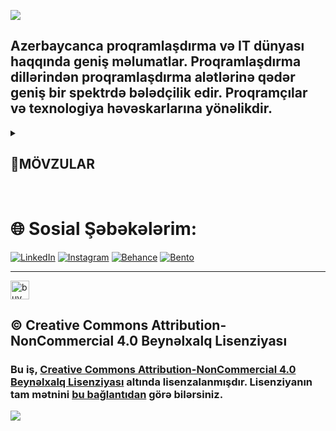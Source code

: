 ![](https://i.imgur.com/JZhk3lj.jpeg)

## Azerbaycanca proqramlaşdırma və IT dünyası haqqında geniş məlumatlar. Proqramlaşdırma dillərindən proqramlaşdırma alətlərinə qədər geniş bir spektrdə bələdçilik edir. Proqramçılar və texnologiya həvəskarlarına yönəlikdir.

<details>
 <summary open> <h2> 📌MÖVZULAR </h2> </summary>

  <details>
  <summary><h2> ⚙️Texnalogiyalar:</h2></summary>
  <ul>
    <h3><a href="https://github.com/knvmrt/my-developedia-azerbaijan/blob/master/Docs/POST-1.md"> Əməliyyat Sistemləri </a></h3>
    <h3><a href="https://github.com/knvmrt/my-developedia-azerbaijan/blob/master/Docs/POST-2.md"> CLI və GUI nədir? </a></h3>
    <h3><a href="https://github.com/knvmrt/my-developedia-azerbaijan/blob/master/Docs/POST-3.md"> Proqramlaşdırma </a></h3>
    <h3><a href="https://github.com/knvmrt/my-developedia-azerbaijan/blob/master/Docs/POST-4.md"> Axtarış motoru və Brauzer </a></h3>
    <h3><a href="https://github.com/knvmrt/my-developedia-azerbaijan/blob/master/Docs/POST-5.md"> IDE nədir? </a></h3>
    <h3><a href="https://github.com/knvmrt/my-developedia-azerbaijan/blob/master/Docs/POST-6.md"> Git və GitHub nədir? </a></h3>
    <h3><a href="https://github.com/knvmrt/my-developedia-azerbaijan/blob/master/Docs/POST-10.md"> VM nədir? </a></h3>
    <h3><a href="https://github.com/knvmrt/my-developedia-azerbaijan/blob/master/Docs/POST-11.md"> BIOS və UEFI nədir? </a></h3>
    <h3><a href="https://github.com/knvmrt/my-developedia-azerbaijan/blob/master/Docs/POST-12.md"> IT təməl anlayışlar </a></h3>
    <h3><a href="https://github.com/knvmrt/my-developedia-azerbaijan/blob/master/Docs/POST-14.md"> Kvant kompüteri nədir? </a></h3>
    <h3><a href="https://github.com/knvmrt/my-developedia-azerbaijan/blob/master/Docs/POST-15.md"> ASCII, Unicode, UTF-8 nədir? </a></h3>
    <h3><a href="https://github.com/knvmrt/my-developedia-azerbaijan/blob/master/Docs/POST-16.md"> WSL nədir? </a></h3>
  </ul>
  <hr></hr>
  </details>

  <details>
  <summary><h2> 💻Kod nümunələri:</h2></summary>
  <ul>
    <h3><a href="https://github.com/knvmrt/my-developedia-azerbaijan/blob/master/Docs/POST-7.md">Python ilə QR kod</a></h3>
    <h3><a href="https://github.com/knvmrt/my-developedia-azerbaijan/blob/master/Docs/POST-8.md">Python ilə YT Video</a></h3>
    <h3><a href="https://github.com/knvmrt/my-developedia-azerbaijan/blob/master/Docs/POST-9.md">C# ilə dairənin çevrəsini hesablamaq</a></h3>
  </ul>
  <hr></hr>
  </details>

  <details>
  <summary><h2> 🛡️Kiber Təhlükəsizlik:</h2></summary>
  <ul>
    <h3><a href="https://github.com/knvmrt/my-developedia-azerbaijan/blob/master/Docs/POST-13.md">SQL Injection nədir?</a></h3>
  </ul>
    <hr></hr> 
  </details>

</details>

</br>

# 🌐 Sosial Şəbəkələrim:

[![LinkedIn](https://img.shields.io/badge/LinkedIn-%230077B5.svg?style=for-the-badge&logo=linkedIn&logoColor=white)](https://linkedin.com/in/knvmrt)
[![Instagram](https://img.shields.io/badge/Instagram-%23E4405F.svg?style=for-the-badge&logo=instagram&logoColor=white)](https://instagram.com/knvmrt)
[![Behance](https://img.shields.io/badge/Behance-1769ff.svg?style=for-the-badge&logo=behance&logoColor=white)](https://behance.net/knvmrt)
[![Bento](https://img.shields.io/badge/Bento-%23151515.svg?style=for-the-badge&logo=bento&logoColor=white)](https://bento.me/knvmrt)

<hr></hr>

<a href="https://kofe.al/@knvmrt"> <img src="https://i.imgur.com/2nSVp1k.png" alt="buymeacoffee" width="auto" height="30" title="Buy me a coffee"/> </a>

## © Creative Commons Attribution-NonCommercial 4.0 Beynəlxalq Lisenziyası

### Bu iş, [Creative Commons Attribution-NonCommercial 4.0 Beynəlxalq Lisenziyası](https://creativecommons.org/licenses/by-nc/4.0/) altında lisenzalanmışdır. Lisenziyanın tam mətnini [bu bağlantıdan](https://creativecommons.org/licenses/by-nc/4.0/) görə bilərsiniz.

![](https://mirrors.creativecommons.org/presskit/buttons/88x31/svg/by-nc.svg)
